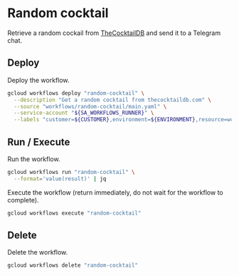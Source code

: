 # Random cocktail

Retrieve a random cockail from [TheCocktailDB](https://www.thecocktaildb.com/) and send it to a Telegram chat.

## Deploy

Deploy the workflow.

```sh
gcloud workflows deploy "random-cocktail" \
  --description "Get a random cocktail from thecocktaildb.com" \
  --source "workflows/random-cocktail/main.yaml" \
  --service-account "${SA_WORKFLOWS_RUNNER}" \
  --labels "customer=${CUSTOMER},environment=${ENVIRONMENT},resource=workflow"
```

## Run / Execute

Run the workflow.

```sh
gcloud workflows run "random-cocktail" \
  --format='value(result)' | jq
```

Execute the workflow (return immediately, do not wait for the workflow to complete).

```sh
gcloud workflows execute "random-cocktail"
```

## Delete

Delete the workflow.

```sh
gcloud workflows delete "random-cocktail"
```
